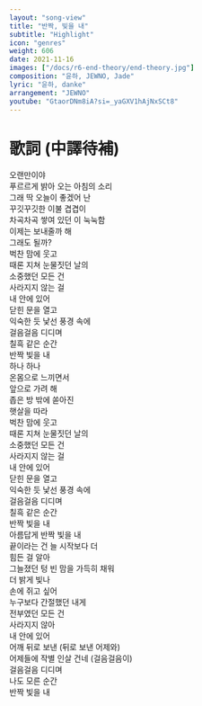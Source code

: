 ```yaml
---
layout: "song-view"
title: "반짝, 빛을 내"
subtitle: "Highlight"
icon: "genres"
weight: 606
date: 2021-11-16
images: ["/docs/r6-end-theory/end-theory.jpg"]
composition: "윤하, JEWNO, Jade"
lyric: "윤하, danke"
arrangement: "JEWNO"
youtube: "GtaorDNm8iA?si=_yaGXV1hAjNxSCt8"
---
```


# 歌詞 (中譯待補)

오랜만이야  
푸르르게 밝아 오는 아침의 소리  
그래 딱 오늘이 좋겠어 난  
꾸깃꾸깃한 이불 겹겹이  
차곡차곡 쌓여 있던 이 눅눅함  
이제는 보내줄까 해  
그래도 될까?  
벅찬 맘에 웃고  
때론 지쳐 눈물짓던 날의  
소중했던 모든 건  
사라지지 않는 걸  
내 안에 있어  
닫힌 문을 열고  
익숙한 듯 낯선 풍경 속에  
걸음걸음 디디며  
칠흑 같은 순간  
반짝 빛을 내  
하나 하나  
온몸으로 느끼면서  
앞으로 가려 해  
좁은 방 밖에 쏟아진  
햇살을 따라  
벅찬 맘에 웃고  
때론 지쳐 눈물짓던 날의  
소중했던 모든 건  
사라지지 않는 걸  
내 안에 있어  
닫힌 문을 열고  
익숙한 듯 낯선 풍경 속에  
걸음걸음 디디며  
칠흑 같은 순간  
반짝 빛을 내  
아름답게 반짝 빛을 내  
끝이라는 건 늘 시작보다 더  
힘든 걸 알아  
그늘졌던 텅 빈 맘을 가득히 채워  
더 밝게 빛나  
손에 쥐고 싶어  
누구보다 간절했던 내게  
전부였던 모든 건  
사라지지 않아  
내 안에 있어  
어깨 뒤로 보낸 (뒤로 보낸 어제와)  
어제들에 작별 인살 건네 (걸음걸음이)  
걸음걸음 디디며  
나도 모른 순간  
반짝 빛을 내  
